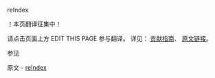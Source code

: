  reIndex

 ！本页翻译征集中！

请点击页面上方 EDIT THIS PAGE 参与翻译。
详见：
[贡献指南]( https://github.com/JinMuInfo/MongoDB-Manual-zh/blob/master/CONTRIBUTING.md )、
[原文链接](  https://docs.mongodb.com/manual/reference/command/reIndex/  )。

 参见

原文 - [reIndex]( https://docs.mongodb.com/manual/reference/command/reIndex/ )

